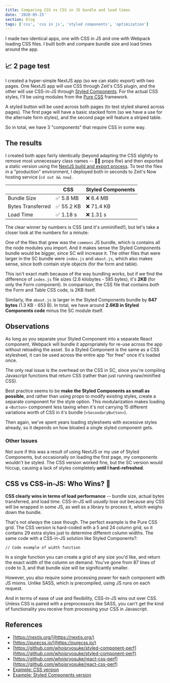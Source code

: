 ```yaml
---
title: Comparing CSS vs CSS in JS bundle and load times
date: '2020-05-25'
section: blog
tags: ['css', 'css in js', 'styled components', 'optimization']
---
```


I made two identical apps, one with CSS in JS and one with Webpack loading CSS files. I built both and compare bundle size and load times around the app.

## 📈 2 page test

I created a hyper-simple NextJS app (so we can static export) with two pages. One NextJS app will use CSS through Zeit's CSS plugin, and the other will use CSS-in-JS through [Styled Components](https://styled-components.com/). For the actual CSS styles, I'll be using modules from the [Pure CSS](http://purecss.io/) framework.

A styled button will be used across both pages (to test styled shared across pages). The first page will have a basic stacked form (so we have a use for the alternate form styles), and the second page will feature a striped table.

So in total, we have 3 "components" that require CSS in some way.

## The results

I created both apps fairly identically (beyond adapting the CSS slightly to remove most unnecessary class names -- 🤹‍♀️ props ftw) and then exported a static version using the [NextJS build and export process](https://nextjs.org/docs/#usage). To test the files in a "production" environment, I deployed both in seconds to Zeit's Now hosting service (`cd out && now`).

|                   | CSS        | Styled Components |
| ----------------- | ---------- | ----------------- |
| Bundle Size       | ✅ 5.8 MB  | ❌ 6.4 MB         |
| Bytes Transferred | ✅ 55.2 KB | ❌ 71.4 KB        |
| Load Time         | ✅ 1.18 s  | ❌ 1.31 s         |

The clear winner by numbers is CSS (and it's unminified!), but let's take a closer look at the numbers for a minute:

One of the files that grew was the `commons` JS bundle, which is contains all the node modules you import. And it makes sense the Styled Components bundle would be bigger, since SC will increase it. The other files that were larger in the SC bundle were `index.js` and `about.js`, which also makes sense, since both contain style objects (for the form and table).

This isn't exact math because of the way bundling works, but if we find the difference of `index.js` file sizes (2.6 kilobytes - 585 bytes), it's **2KB** (for only the Form component). In comparison, the CSS file that contains _both_ the Form and Table CSS code, is 2KB itself.

Similarly, the `about.js` is larger in the Styled Components bundle by **647 bytes** (1.3 KB - 653 B). In total, we have around **2.6KB in Styled Components code** minus the SC module itself.

## Observations

As long as you separate your Styled Component into a separate React component, Webpack will bundle it appropriately for re-use across the app without reloading the asset. So a Styled Component is the same as a CSS stylesheet, it can be used across the entire app "for free" once it's loaded once.

The only real issue is the overhead on the CSS in SC, since you're compiling Javascript functions that return CSS (rather than just running raw/minified CSS).

Best practice seems to be **make the Styled Components as small as possible**, and rather than using props to modify existing styles, create a separate component for the style option. This modularization makes loading a `<Button>` component less taxing when it's not carrying 15 different variations worth of CSS in it's bundle (`<SecondaryButton>`).

Then again, we've spent years loading stylesheets with excessive styles already, so it depends on how bloated a single styled component gets.

### Other Issues

Not sure if this was a result of using NextJS or my use of Styled Components, but occasionally on loading the first page, my components wouldn't be styled. The CSS version worked fine, but the SC version would hiccup, causing a lack of styles completely **until I hard-refreshed**.

## CSS vs CSS-in-JS: Who Wins? 🥊

**CSS clearly wins in terms of load performance** -- bundle size, actual bytes transferred, and load time. CSS-in-JS will _usually_ lose out because any CSS will be wrapped in some JS, as well as a library to process it, which weighs down the bundle.

That's not _always_ the case though. The perfect example is the Pure CSS grid. The CSS version is hard-coded with a 5 and 24 column grid, so it contains 29 extra styles just to determine different column widths. The same code with a CSS-in-JS solution like Styled Components?:

```
// Code example of width function
```

In a single function you can create a grid of any size you'd like, and return the exact width of the column on demand. You've gone from 87 lines of code to 3, and that bundle size will be significantly smaller.

However, you also require some processing power for each component with JS mixins. Unlike SASS, which is precompiled, using JS runs on each request.

And in terms of ease of use and flexibility, CSS-in-JS wins out over CSS. Unless CSS is paired with a preprocessors like SASS, you can't get the kind of functionality you receive from processing your CSS in Javascript.

## References

- [https://nextjs.org/](https://nextjs.org/)
- [https://purecss.io/](https://purecss.io/)
- [https://github.com/whoisryosuke/styled-component-perf](https://github.com/whoisryosuke/styled-component-perf)
- [https://github.com/whoisryosuke/react-css-perf](https://github.com/whoisryosuke/react-css-perf)
- [Example: CSS version](https://out-gicgvvokrg.now.sh/)
- [Example: Styled Components version](https://out-wmqxqvnuge.now.sh/)
